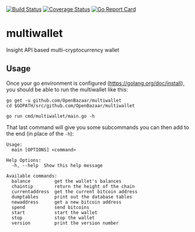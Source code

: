 [![Build Status](https://travis-ci.org/OpenBazaar/multiwallet.svg?branch=master)](https://travis-ci.org/OpenBazaar/multiwallet)
[![Coverage Status](https://coveralls.io/repos/github/OpenBazaar/multiwallet/badge.svg?branch=master)](https://coveralls.io/github/OpenBazaar/multiwallet?branch=master)
[![Go Report Card](https://goreportcard.com/badge/github.com/OpenBazaar/multiwallet)](https://goreportcard.com/report/github.com/OpenBazaar/multiwallet)

# multiwallet
Insight API based multi-cryptocurrency wallet

## Usage

Once your go environment is configured (https://golang.org/doc/install), you should be able to run the multiwallet like this:

```
go get -u github.com/OpenBazaar/multiwallet
cd $GOPATH/src/github.com/OpenBazaar/multiwallet

go run cmd/multiwallet/main.go -h
```

That last command will give you some subcommands you can then add to the end (in place of the `-h`):
```
Usage:
  main [OPTIONS] <command>

Help Options:
  -h, --help  Show this help message

Available commands:
  balance         get the wallet's balances
  chaintip        return the height of the chain
  currentaddress  get the current bitcoin address
  dumptables      print out the database tables
  newaddress      get a new bitcoin address
  spend           send bitcoins
  start           start the wallet
  stop            stop the wallet
  version         print the version number
```

